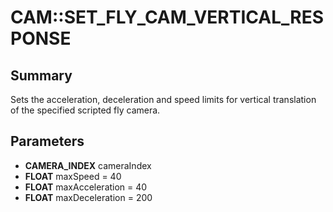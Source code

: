 # CAM::SET_FLY_CAM_VERTICAL_RESPONSE

## Summary
Sets the acceleration, deceleration and speed limits for vertical translation of the specified scripted fly camera.

## Parameters
* **CAMERA_INDEX** cameraIndex
* **FLOAT** maxSpeed = 40
* **FLOAT** maxAcceleration = 40
* **FLOAT** maxDeceleration = 200
